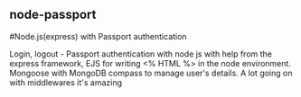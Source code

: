## node-passport
#Node.js(express) with Passport authentication

Login, logout - Passport authentication with node js with help from the express framework, EJS for writing <% HTML %>  in the node environment. Mongoose with MongoDB compass to manage user's details.
A lot going on with middlewares it's amazing

